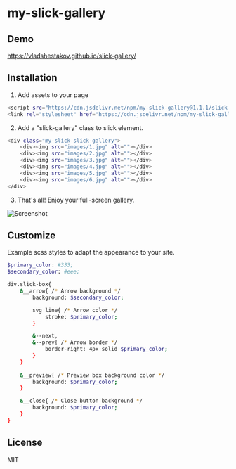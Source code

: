 # my-slick-gallery
Demo
----
https://vladshestakov.github.io/slick-gallery/

Installation
----

1. Add assets to your page

```sh
<script src="https://cdn.jsdelivr.net/npm/my-slick-gallery@1.1.1/slick-gallery.min.js"></script>
<link rel="stylesheet" href="https://cdn.jsdelivr.net/npm/my-slick-gallery@1.1.1/slick-gallery.min.css">
```

2. Add a "slick-gallery" class to slick element.

```sh
<div class="my-slick slick-gallery">
    <div><img src="images/1.jpg" alt=""></div>
    <div><img src="images/2.jpg" alt=""></div>
    <div><img src="images/3.jpg" alt=""></div>
    <div><img src="images/4.jpg" alt=""></div>
    <div><img src="images/5.jpg" alt=""></div>
    <div><img src="images/6.jpg" alt=""></div>
</div>
```

3. That's all! Enjoy your full-screen gallery.

![Screenshot](https://telegra.ph/file/bd4c7dbe2f4440c792a1f.png)

Customize
----
Example scss styles to adapt the appearance to your site.
```sh
$primary_color: #333;
$secondary_color: #eee;

div.slick-box{
    &__arrow{ /* Arrow background */
        background: $secondary_color;

        svg line{ /* Arrow color */
            stroke: $primary_color;
        }

        &--next,
        &--prev{ /* Arrow border */
            border-right: 4px solid $primary_color;
        }
    }
    
    &__preview{ /* Preview box background color */
        background: $primary_color;
    }

    &__close{ /* Close button background */
        background: $primary_color;
    }
}
```

License
----

MIT